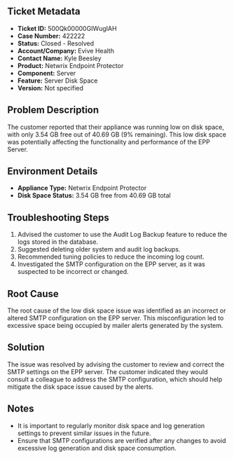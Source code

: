 ## Ticket Metadata
- **Ticket ID:** 500Qk00000GIWugIAH
- **Case Number:** 422222
- **Status:** Closed - Resolved
- **Account/Company:** Evive Health
- **Contact Name:** Kyle Beesley
- **Product:** Netwrix Endpoint Protector
- **Component:** Server
- **Feature:** Server Disk Space
- **Version:** Not specified

## Problem Description
The customer reported that their appliance was running low on disk space, with only 3.54 GB free out of 40.69 GB (9% remaining). This low disk space was potentially affecting the functionality and performance of the EPP Server.

## Environment Details
- **Appliance Type:** Netwrix Endpoint Protector
- **Disk Space Status:** 3.54 GB free from 40.69 GB total

## Troubleshooting Steps
1. Advised the customer to use the Audit Log Backup feature to reduce the logs stored in the database.
2. Suggested deleting older system and audit log backups.
3. Recommended tuning policies to reduce the incoming log count.
4. Investigated the SMTP configuration on the EPP server, as it was suspected to be incorrect or changed.

## Root Cause
The root cause of the low disk space issue was identified as an incorrect or altered SMTP configuration on the EPP server. This misconfiguration led to excessive space being occupied by mailer alerts generated by the system.

## Solution
The issue was resolved by advising the customer to review and correct the SMTP settings on the EPP server. The customer indicated they would consult a colleague to address the SMTP configuration, which should help mitigate the disk space issue caused by the alerts.

## Notes
- It is important to regularly monitor disk space and log generation settings to prevent similar issues in the future.
- Ensure that SMTP configurations are verified after any changes to avoid excessive log generation and disk space consumption.